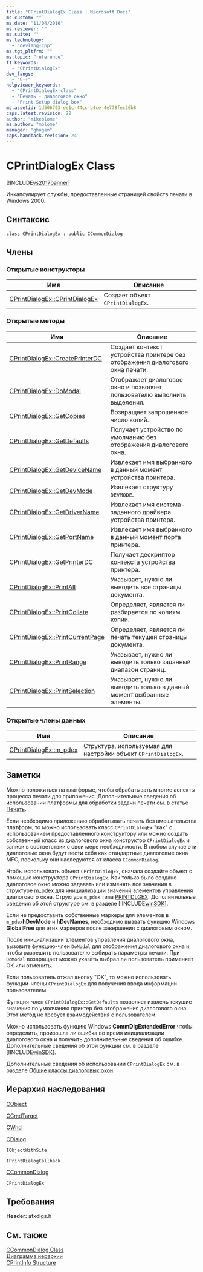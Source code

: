 ```yaml
---
title: "CPrintDialogEx Class | Microsoft Docs"
ms.custom: ""
ms.date: "11/04/2016"
ms.reviewer: ""
ms.suite: ""
ms.technology: 
  - "devlang-cpp"
ms.tgt_pltfrm: ""
ms.topic: "reference"
f1_keywords: 
  - "CPrintDialogEx"
dev_langs: 
  - "C++"
helpviewer_keywords: 
  - "CPrintDialogEx class"
  - "Печать - диалоговое окно"
  - "Print Setup dialog box"
ms.assetid: 1d506703-ee1c-44cc-b4ce-4e778fec26b8
caps.latest.revision: 22
author: "mikeblome"
ms.author: "mblome"
manager: "ghogen"
caps.handback.revision: 24
---
```

# CPrintDialogEx Class
[!INCLUDE[vs2017banner](../../assembler/inline/includes/vs2017banner.md)]

Инкапсулирует службы, предоставленные страницей свойств печати в Windows 2000.  
  
## Синтаксис  
  
```  
class CPrintDialogEx : public CCommonDialog  
```  
  
## Члены  
  
### Открытые конструкторы  
  
|Имя|Описание|  
|---------|--------------|  
|[CPrintDialogEx::CPrintDialogEx](../Topic/CPrintDialogEx::CPrintDialogEx.md)|Создает объект `CPrintDialogEx`.|  
  
### Открытые методы  
  
|Имя|Описание|  
|---------|--------------|  
|[CPrintDialogEx::CreatePrinterDC](../Topic/CPrintDialogEx::CreatePrinterDC.md)|Создает контекст устройства принтере без отображения диалогового окна печати.|  
|[CPrintDialogEx::DoModal](../Topic/CPrintDialogEx::DoModal.md)|Отображает диалоговое окно и позволяет пользователю выполнить выделения.|  
|[CPrintDialogEx::GetCopies](../Topic/CPrintDialogEx::GetCopies.md)|Возвращает запрошенное число копий.|  
|[CPrintDialogEx::GetDefaults](../Topic/CPrintDialogEx::GetDefaults.md)|Получает устройство по умолчанию без отображения диалогового окна.|  
|[CPrintDialogEx::GetDeviceName](../Topic/CPrintDialogEx::GetDeviceName.md)|Извлекает имя выбранного в данный момент устройства принтера.|  
|[CPrintDialogEx::GetDevMode](../Topic/CPrintDialogEx::GetDevMode.md)|Извлекает структуру `DEVMODE`.|  
|[CPrintDialogEx::GetDriverName](../Topic/CPrintDialogEx::GetDriverName.md)|Извлекает имя система\- заданного драйвера устройства принтера.|  
|[CPrintDialogEx::GetPortName](../Topic/CPrintDialogEx::GetPortName.md)|Извлекает имя выбранного в данный момент порта принтера.|  
|[CPrintDialogEx::GetPrinterDC](../Topic/CPrintDialogEx::GetPrinterDC.md)|Получает дескриптор контекста устройства принтера.|  
|[CPrintDialogEx::PrintAll](../Topic/CPrintDialogEx::PrintAll.md)|Указывает, нужно ли выводить все страницы документа.|  
|[CPrintDialogEx::PrintCollate](../Topic/CPrintDialogEx::PrintCollate.md)|Определяет, является ли разбирается по копиям копии.|  
|[CPrintDialogEx::PrintCurrentPage](../Topic/CPrintDialogEx::PrintCurrentPage.md)|Определяет, является ли печать текущей страницы документа.|  
|[CPrintDialogEx::PrintRange](../Topic/CPrintDialogEx::PrintRange.md)|Указывает, нужно ли выводить только заданный диапазон страниц.|  
|[CPrintDialogEx::PrintSelection](../Topic/CPrintDialogEx::PrintSelection.md)|Указывает, нужно ли выводить только в данный момент выбранные элементы.|  
  
### Открытые члены данных  
  
|Имя|Описание|  
|---------|--------------|  
|[CPrintDialogEx::m\_pdex](../Topic/CPrintDialogEx::m_pdex.md)|Структура, используемая для настройки объект `CPrintDialogEx`.|  
  
## Заметки  
 Можно положиться на платформе, чтобы обрабатывать многие аспекты процесса печати для приложения.  Дополнительные сведения об использовании платформы для обработки задачи печати см. в статье [Печать](../../mfc/printing.md).  
  
 Если необходимо приложению обрабатывать печать без вмешательства платформ, то можно использовать класс `CPrintDialogEx` "как" с использованием предоставленного конструктору или можно создать собственный класс из диалогового окна конструктор `CPrintDialogEx` и записи в соответствии с свои мере необходимости.  В любом случае эти диалоговые окна будут вести себя как стандартные диалоговые окна MFC, поскольку они наследуются от класса `CCommonDialog`.  
  
 Чтобы использовать объект `CPrintDialogEx`, сначала создайте объект с помощью конструктора `CPrintDialogEx`.  Как только было создано диалоговое окно можно задавать или изменять все значения в структуре [m\_pdex](../Topic/CPrintDialogEx::m_pdex.md) для инициализации значений элементов управления диалогового окна.  Структура `m_pdex` типа [PRINTDLGEX](http://msdn.microsoft.com/library/windows/desktop/ms646844).  Дополнительные сведения об этой структуре см. в разделе [!INCLUDE[winSDK](../../atl/includes/winsdk_md.md)].  
  
 Если не предоставить собственные маркеры для элементов в `m_pdex`**hDevMode** и **hDevNames**, необходимо вызвать функцию Windows **GlobalFree** для этих маркеров после завершения с диалоговым окном.  
  
 После инициализации элементов управления диалогового окна, вызовите функцию\-член `DoModal` для отображения диалогового окна и, чтобы разрешить пользователю выбирать параметры печати.  При `DoModal` возвращает можно указать выбрал ли пользователь применяет ОК или отменить.  
  
 Если пользователь отжал кнопку "ОК", то можно использовать функции\-члены `CPrintDialogEx` для получения ввода информации пользователем.  
  
 Функция\-член `CPrintDialogEx::GetDefaults` позволяет извлечь текущие значения по умолчанию принтер без отображения диалогового окна.  Этот метод не требует взаимодействия с пользователем.  
  
 Можно использовать функцию Windows **CommDlgExtendedError** чтобы определить, произошла ли ошибка во время инициализации диалогового окна и получить дополнительные сведения об ошибке.  Дополнительные сведения об этой функции см. в разделе [!INCLUDE[winSDK](../../atl/includes/winsdk_md.md)].  
  
 Дополнительные сведения об использовании `CPrintDialogEx` см. в разделе [Общие классы диалоговых окон](../../mfc/common-dialog-classes.md).  
  
## Иерархия наследования  
 [CObject](../Topic/CObject%20Class.md)  
  
 [CCmdTarget](../Topic/CCmdTarget%20Class.md)  
  
 [CWnd](../Topic/CWnd%20Class.md)  
  
 [CDialog](../../mfc/reference/cdialog-class.md)  
  
 `IObjectWithSite`  
  
 `IPrintDialogCallback`  
  
 [CCommonDialog](../Topic/CCommonDialog%20Class.md)  
  
 `CPrintDialogEx`  
  
## Требования  
 **Header:**  afxdlgs.h  
  
## См. также  
 [CCommonDialog Class](../Topic/CCommonDialog%20Class.md)   
 [Диаграмма иерархии](../../mfc/hierarchy-chart.md)   
 [CPrintInfo Structure](../../mfc/reference/cprintinfo-structure.md)